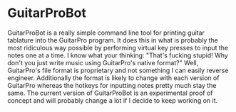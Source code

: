 GuitarProBot
============

GuitarProBot is a really simple command line tool for printing guitar tablature into the GuitarPro program. It does this in what is probably the most ridiculous way possible by performing virtual key presses to input the notes one at a time. I know what your thinking: "That's fucking stupid! Why don't you just write music using GuitarPro's native format?" Well, GuitarPro's file format is proprietary and not something I can easily reverse engineer. Additionally the format is likely to change with each version of GuitarPro whereas the hotkeys for inputting notes pretty much stay the same. The current version of GuitarProBot is an experimental proof of concept and will probably change a lot if I decide to keep working on it. 
